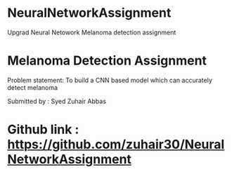# NeuralNetworkAssignment
Upgrad Neural Netowork Melanoma detection assignment
# Melanoma Detection Assignment
Problem statement: To build a CNN based model which can accurately detect melanoma

Submitted by : Syed Zuhair Abbas 

# Github link : https://github.com/zuhair30/NeuralNetworkAssignment



